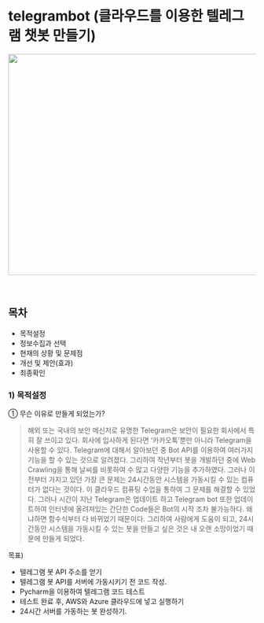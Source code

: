 # telegrambot (클라우드를 이용한 텔레그램 챗봇 만들기)

<p align="center">
  <img src="https://systemscue.it/wp-content/uploads/2016/02/telegram_bot.jpg" width="600" height="450">
</p>
<br>

## 목차
- 목적설정
- 정보수집과 선택
- 현재의 상황 및 문제점
- 개선 및 제안(효과)
- 최종확인


### 1) 목적설정
① 무슨 이유로 만들게 되었는가? <br>
>  해외 또는 국내의 보안 메신저로 유명한 Telegram은 보안이 필요한 회사에서 특히 잘 쓰이고 있다. 회사에 입사하게 된다면 ‘카카오톡’뿐만 아니라 Telegram을 사용할 수 있다. Telegram에 대해서 알아보던 중 Bot API를 이용하여 여러가지 기능을 할 수 있는 것으로 알려졌다. 그리하여 작년부터 봇을 개발하던 중에 Web Crawling을 통해 날씨를 비롯하여 수 많고 다양한 기능을 추가하였다. 그러나 이전부터 가지고 있던 가장 큰 문제는 24시간동안 시스템을 가동시킬 수 있는 컴퓨터가 없다는 것이다. 이 클라우드 컴퓨팅 수업을 통하여 그 문제를 해결할 수 있었다. 
 그러나 시간이 지난 Telegram은 업데이트 하고 Telegram bot 또한 업데이트하여 인터넷에 올려져있는 간단한 Code들은 Bot의 시작 조차 불가능하다. 왜냐하면 함수식부터 다 바뀌었기 때문이다. 그리하여 사람에게 도움이 되고, 24시간동안 시스템을 가동시킬 수 있는 봇을 만들고 싶은 것은 내 오랜 소망이었기 때문에 만들게 되었다.

목표)
-	텔레그램 봇 API 주소를 얻기
-	텔레그램 봇 API를 서버에 가동시키기 전 코드 작성.
-	Pycharm을 이용하여 텔레그램 코드 테스트
-	테스트 완료 후, AWS와 Azure 클라우드에 넣고 실행하기
-	24시간 서버를 가동하는 봇 완성하기. 
